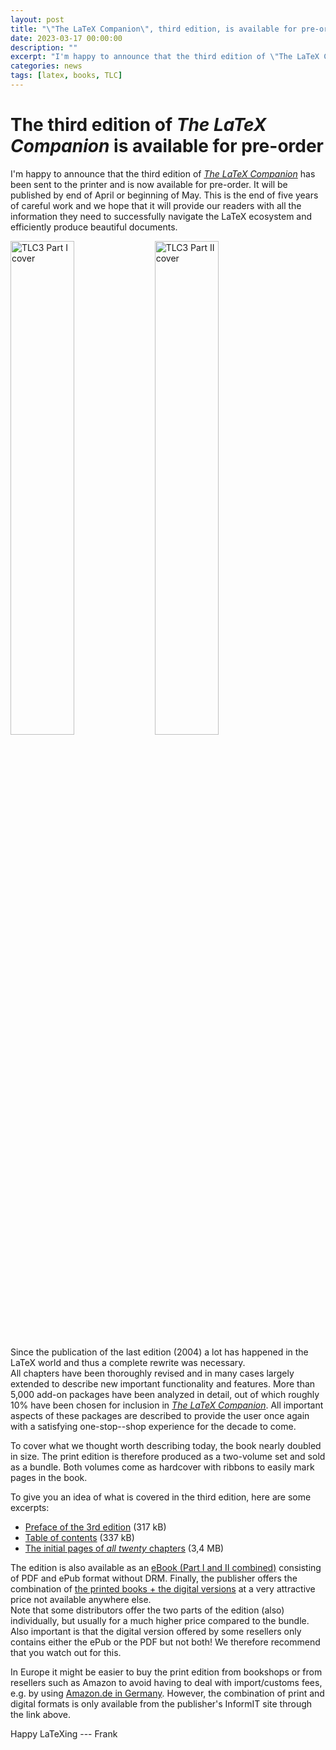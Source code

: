 ```yaml
---
layout: post
title: "\"The LaTeX Companion\", third edition, is available for pre-order"
date: 2023-03-17 00:00:00
description: ""
excerpt: "I'm happy to announce that the third edition of \"The LaTeX Companion\" has been sent to the printer and is now available for pre-order. It will be published by end of April or beginning of May..."
categories: news
tags: [latex, books, TLC]
---
```


# The third edition of _The LaTeX Companion_ is available for pre-order

I'm happy to announce that the third edition of [_The LaTeX Companion_](https://click.linksynergy.com/deeplink?id=g/Y5ZYi0Q7I&mid=24808&murl=https%3A%2F%2Fwww.informit.com%2Fstore%2Flatex-companion-parts-i-ii-3rd-edition-9780138166489)
has been sent to the printer and is now available for
pre-order. It will be published by end of April or beginning of May.
This is the end of five years of careful work and we hope that it will
provide our readers with all the information they need to successfully navigate the
LaTeX ecosystem and efficiently produce beautiful documents.

<img src="{{site.baseurl}}/help/books/TLC3-Part-I.jpeg" alt="TLC3 Part I cover" width="45%" height="auto" >
<img src="{{site.baseurl}}/help/books/TLC3-Part-II.jpeg" alt="TLC3 Part II cover" width="45%" height="auto" >






Since the publication of the last edition (2004) a lot has happened in the
LaTeX world and thus  a complete rewrite was necessary.
<br>
All chapters have been thoroughly revised and in many cases largely
extended to describe new important functionality and features. More
than 5,000 add-on packages have been analyzed in detail, out of which
roughly 10% have been chosen for inclusion in [_The LaTeX Companion_](https://click.linksynergy.com/deeplink?id=g/Y5ZYi0Q7I&mid=24808&murl=https%3A%2F%2Fwww.informit.com%2Fstore%2Flatex-companion-parts-i-ii-3rd-edition-9780138166489).
All important aspects of these packages are described
 to provide the user once again with
a satisfying one-stop--shop experience for the decade to come.


To cover what we thought worth describing today, the book nearly
doubled in size.
The print edition is therefore produced as a two-volume set and  sold as a bundle.
Both volumes come as hardcover with ribbons to easily mark pages in the book.

To give you an idea of what is covered in the third edition, here are some excerpts:
+ <a href="{{ site.baseurl }}/help/books/tlc3-digital-preface.pdf" target="_blank" onclick="vgwPixelCall('1edd78f588df4fccb8edd771eb5e9727');">Preface of the 3rd edition</a> (317 kB)
+ <a href="{{ site.baseurl }}/help/books/tlc3-digital-toc.pdf" target="_blank" onclick="vgwPixelCall('1edd78f588df4fccb8edd771eb5e9727');">Table of contents</a> (337 kB)
+ <a href="{{ site.baseurl }}/help/books/tlc3-digital-chapter-samples.pdf" target="_blank" onclick="vgwPixelCall('348a5d49af564cf591c8447d2fd485ca');">The initial pages of *all twenty* chapters</a> (3,4 MB)


The edition is also available as an [eBook (Part I and II
combined)](https://click.linksynergy.com/deeplink?id=g/Y5ZYi0Q7I&mid=24808&murl=https%3A%2F%2Fwww.informit.com%2Fstore%2Flatex-companion-parts-i-ii-3rd-edition-9780138115784)
consisting of PDF and ePub format without DRM.  Finally, the publisher
offers the combination of [the printed books + the digital
versions](https://click.linksynergy.com/deeplink?id=g/Y5ZYi0Q7I&mid=24808&murl=https%3A%2F%2Fwww.informit.com%2Fstore%2Flatex-companion-parts-i-ii-3rd-edition-9780138166489)
at a very attractive price not available anywhere else.
<br>
Note that some distributors offer the two parts of the edition (also)
individually, but usually for a much higher price compared to the
bundle.  Also important is that the digital version offered by some
resellers only contains either the ePub or the PDF but not both! We
therefore recommend that you watch out for this.

In Europe it might be easier to buy the print edition from bookshops or from resellers such as Amazon to avoid having to deal with import/customs fees, e.g.
by using [Amazon.de in Germany](https://amzn.to/40yY7gD). However, the combination of print and digital formats is only available from the publisher's InformIT site through the link above.


Happy LaTeXing
--- Frank

